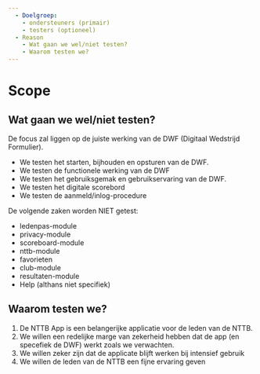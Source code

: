 ```yaml
---
  - Doelgroep: 
    - ondersteuners (primair) 
    - testers (optioneel)
  - Reason
    - Wat gaan we wel/niet testen?
    - Waarom testen we?
---
```

# Scope

## Wat gaan we wel/niet testen?

De focus zal liggen op de juiste werking van de DWF (Digitaal Wedstrijd Formulier).

- We testen het starten, bijhouden en opsturen van de DWF.
- We testen de functionele werking van de DWF
- We testen het gebruiksgemak en gebruikservaring van de DWF.
- We testen het digitale scorebord
- We testen de aanmeld/inlog-procedure

De volgende zaken worden NIET getest:

- ledenpas-module
- privacy-module
- scoreboard-module
- nttb-module
- favorieten
- club-module
- resultaten-module
- Help (althans niet specifiek)


## Waarom testen we?

1. De NTTB App is een belangerijke applicatie voor de leden van de NTTB.
2. We willen een redelijke marge van zekerheid hebben dat de app (en specefiek de DWF) werkt zoals we verwachten. 
3. We willen zeker zijn dat de applicate blijft werken bij intensief gebruik
4. We willen de leden van de NTTB een fijne ervaring geven


